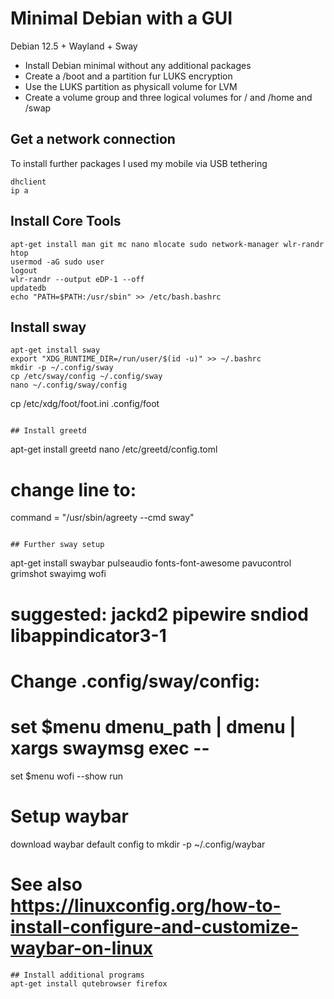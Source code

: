 # Minimal Debian with a GUI
Debian 12.5 + Wayland + Sway

- Install Debian minimal without any additional packages
- Create a /boot and a partition fur LUKS encryption
- Use the LUKS partition as physicall volume for LVM
- Create a volume group and three logical volumes for / and /home and /swap

## Get a network connection
To install further packages I used my mobile via USB tethering
```
dhclient 
ip a
```

## Install Core Tools
```
apt-get install man git mc nano mlocate sudo network-manager wlr-randr htop
usermod -aG sudo user
logout
wlr-randr --output eDP-1 --off
updatedb
echo "PATH=$PATH:/usr/sbin" >> /etc/bash.bashrc 
```

## Install sway
```
apt-get install sway
export "XDG_RUNTIME_DIR=/run/user/$(id -u)" >> ~/.bashrc
mkdir -p ~/.config/sway
cp /etc/sway/config ~/.config/sway
nano ~/.config/sway/config
```
cp /etc/xdg/foot/foot.ini .config/foot
```

## Install greetd
```
apt-get install greetd
nano /etc/greetd/config.toml 
# change line to:
command = "/usr/sbin/agreety --cmd sway"
```

## Further sway setup
```
apt-get install swaybar pulseaudio fonts-font-awesome pavucontrol grimshot swayimg wofi
# suggested: jackd2 pipewire sndiod libappindicator3-1

# Change .config/sway/config:
# set $menu dmenu_path | dmenu | xargs swaymsg exec --
set $menu wofi --show run    

# Setup waybar
download waybar default config to
mkdir -p ~/.config/waybar
# See also https://linuxconfig.org/how-to-install-configure-and-customize-waybar-on-linux
```
## Install additional programs
apt-get install qutebrowser firefox

